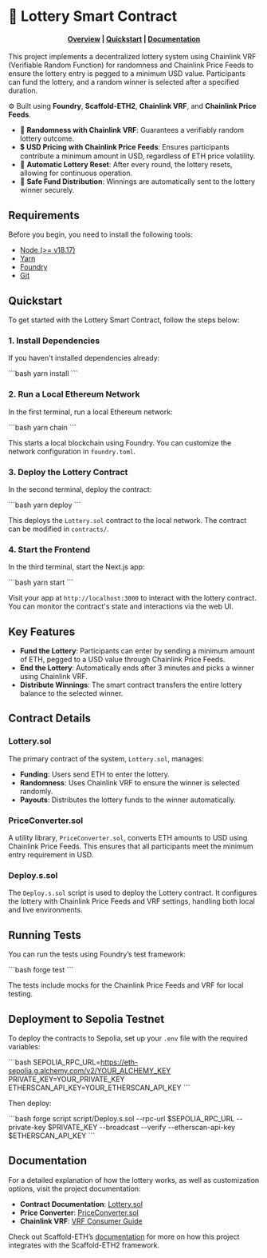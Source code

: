 
# 🎲 Lottery Smart Contract

<h4 align="center">
  <a href="#overview">Overview</a> |
  <a href="#quickstart">Quickstart</a> |
  <a href="#documentation">Documentation</a>
</h4>

This project implements a decentralized lottery system using Chainlink VRF (Verifiable Random Function) for randomness and Chainlink Price Feeds to ensure the lottery entry is pegged to a minimum USD value. Participants can fund the lottery, and a random winner is selected after a specified duration.

⚙️ Built using **Foundry**, **Scaffold-ETH2**, **Chainlink VRF**, and **Chainlink Price Feeds**.

- 🎰 **Randomness with Chainlink VRF**: Guarantees a verifiably random lottery outcome.
- 💲 **USD Pricing with Chainlink Price Feeds**: Ensures participants contribute a minimum amount in USD, regardless of ETH price volatility.
- 🔄 **Automatic Lottery Reset**: After every round, the lottery resets, allowing for continuous operation.
- 🔐 **Safe Fund Distribution**: Winnings are automatically sent to the lottery winner securely.

## Requirements

Before you begin, you need to install the following tools:

- [Node (>= v18.17)](https://nodejs.org/en/download/)
- [Yarn](https://yarnpkg.com/getting-started/install)
- [Foundry](https://github.com/foundry-rs/foundry)
- [Git](https://git-scm.com/downloads)

## Quickstart

To get started with the Lottery Smart Contract, follow the steps below:

### 1. Install Dependencies

If you haven't installed dependencies already:

\`\`\`bash
yarn install
\`\`\`

### 2. Run a Local Ethereum Network

In the first terminal, run a local Ethereum network:

\`\`\`bash
yarn chain
\`\`\`

This starts a local blockchain using Foundry. You can customize the network configuration in `foundry.toml`.

### 3. Deploy the Lottery Contract

In the second terminal, deploy the contract:

\`\`\`bash
yarn deploy
\`\`\`

This deploys the `Lottery.sol` contract to the local network. The contract can be modified in `contracts/`.

### 4. Start the Frontend

In the third terminal, start the Next.js app:

\`\`\`bash
yarn start
\`\`\`

Visit your app at `http://localhost:3000` to interact with the lottery contract. You can monitor the contract's state and interactions via the web UI.

## Key Features

- **Fund the Lottery**: Participants can enter by sending a minimum amount of ETH, pegged to a USD value through Chainlink Price Feeds.
- **End the Lottery**: Automatically ends after 3 minutes and picks a winner using Chainlink VRF.
- **Distribute Winnings**: The smart contract transfers the entire lottery balance to the selected winner.

## Contract Details

### Lottery.sol

The primary contract of the system, `Lottery.sol`, manages:
- **Funding**: Users send ETH to enter the lottery.
- **Randomness**: Uses Chainlink VRF to ensure the winner is selected randomly.
- **Payouts**: Distributes the lottery funds to the winner automatically.

### PriceConverter.sol

A utility library, `PriceConverter.sol`, converts ETH amounts to USD using Chainlink Price Feeds. This ensures that all participants meet the minimum entry requirement in USD.

### Deploy.s.sol

The `Deploy.s.sol` script is used to deploy the Lottery contract. It configures the lottery with Chainlink Price Feeds and VRF settings, handling both local and live environments.

## Running Tests

You can run the tests using Foundry’s test framework:

\`\`\`bash
forge test
\`\`\`

The tests include mocks for the Chainlink Price Feeds and VRF for local testing.

## Deployment to Sepolia Testnet

To deploy the contracts to Sepolia, set up your `.env` file with the required variables:

\`\`\`bash
SEPOLIA_RPC_URL=https://eth-sepolia.g.alchemy.com/v2/YOUR_ALCHEMY_KEY
PRIVATE_KEY=YOUR_PRIVATE_KEY
ETHERSCAN_API_KEY=YOUR_ETHERSCAN_API_KEY
\`\`\`

Then deploy:

\`\`\`bash
forge script script/Deploy.s.sol --rpc-url $SEPOLIA_RPC_URL --private-key $PRIVATE_KEY --broadcast --verify --etherscan-api-key $ETHERSCAN_API_KEY
\`\`\`

## Documentation

For a detailed explanation of how the lottery works, as well as customization options, visit the project documentation:

- **Contract Documentation**: [Lottery.sol](contracts/Lottery.sol)
- **Price Converter**: [PriceConverter.sol](contracts/PriceConverter.sol)
- **Chainlink VRF**: [VRF Consumer Guide](https://docs.chain.link/docs/get-a-random-number/)
  
Check out Scaffold-ETH’s [documentation](https://docs.scaffoldeth.io) for more on how this project integrates with the Scaffold-ETH2 framework.
